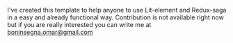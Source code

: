 I've created this template to help anyone to use Lit-element and Redux-saga in a easy and already functional way. Contribution is not available right now but if you are really interested you can write me at boninsegna.omar@gmail.com
